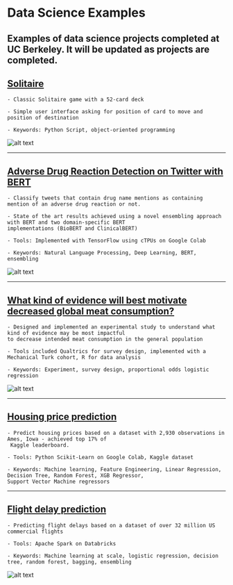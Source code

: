 # Data Science Examples

Examples of data science projects completed at UC Berkeley. It will be updated as projects are completed.
----------------------------------------------------------------------------------------------------------------------

## [Solitaire](https://github.com/leebean337/Data_Science_Examples/blob/master/Solitaire_game/project.py)

	- Classic Solitaire game with a 52-card deck

	- Simple user interface asking for position of card to move and position of destination

	- Keywords: Python Script, object-oriented programming

![alt text](https://github.com/leebean337/Data_Science_Examples/blob/master/Solitaire_game/solitaire_image.jpg)

----------------------------------------------------------------------------------------------------------------------

## [Adverse Drug Reaction Detection on Twitter with BERT](https://github.com/leebean337/Data_Science_Examples/tree/master/ADR_Detection_Twitter_BERT)

	- Classify tweets that contain drug name mentions as containing mention of an adverse drug reaction or not.

	- State of the art results achieved using a novel ensembling approach with BERT and two domain-specific BERT
	implementations (BioBERT and ClinicalBERT)

	- Tools: Implemented with TensorFlow using cTPUs on Google Colab

	- Keywords: Natural Language Processing, Deep Learning, BERT, ensembling

![alt text](https://github.com/leebean337/Data_Science_Examples/blob/master/ADR_Detection_Twitter_BERT/final_ensemble.jpg)

----------------------------------------------------------------------------------------------------------------------

## [What kind of evidence will best motivate decreased global meat consumption?](https://github.com/leebean337/Data_Science_Examples/tree/master/Reducing_meat_consumption)

	- Designed and implemented an experimental study to understand what kind of evidence may be most impactful
	to decrease intended meat consumption in the general population

	- Tools included Qualtrics for survey design, implemented with a Mechanical Turk cohort, R for data analysis

	- Keywords: Experiment, survey design, proportional odds logistic regression

![alt text](https://github.com/leebean337/Data_Science_Examples/blob/master/Reducing_meat_consumption/Evidence_Panels.jpg)

----------------------------------------------------------------------------------------------------------------------

## [Housing price prediction](https://github.com/leebean337/Data_Science_Examples/tree/master/House_price_predictions)

	- Predict housing prices based on a dataset with 2,930 observations in Ames, Iowa - achieved top 17% of
	 Kaggle leaderboard.

	- Tools: Python Scikit-Learn on Google Colab, Kaggle dataset

	- Keywords: Machine learning, Feature Engineering, Linear Regression, Decision Tree, Random Forest, XGB Regressor,
	Support Vector Machine regressors

----------------------------------------------------------------------------------------------------------------------

## [Flight delay prediction](https://github.com/leebean337/Data_Science_Examples/tree/master/House_price_predictions)

	- Predicting flight delays based on a dataset of over 32 million US commercial flights

	- Tools: Apache Spark on Databricks

	- Keywords: Machine learning at scale, logistic regression, decision tree, random forest, bagging, ensembling

![alt text](https://github.com/leebean337/Data_Science_Examples/blob/master/Flight_delay_predictions/algorithm_exploration.jpg)
